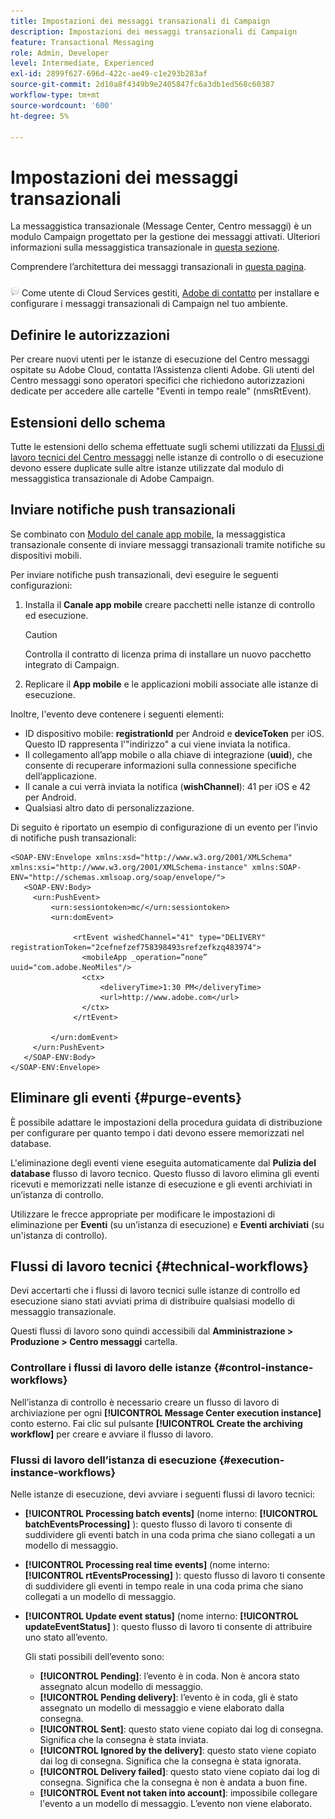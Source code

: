```yaml
---
title: Impostazioni dei messaggi transazionali di Campaign
description: Impostazioni dei messaggi transazionali di Campaign
feature: Transactional Messaging
role: Admin, Developer
level: Intermediate, Experienced
exl-id: 2899f627-696d-422c-ae49-c1e293b283af
source-git-commit: 2d10a8f4349b9e2405847fc6a3db1ed568c60387
workflow-type: tm+mt
source-wordcount: '600'
ht-degree: 5%

---
```


# Impostazioni dei messaggi transazionali

La messaggistica transazionale (Message Center, Centro messaggi) è un modulo Campaign progettato per la gestione dei messaggi attivati. Ulteriori informazioni sulla messaggistica transazionale in [questa sezione](../send/transactional.md).

Comprendere l’architettura dei messaggi transazionali in [questa pagina](../architecture/architecture.md#transac-msg-archi).

![](../assets/do-not-localize/speech.png) Come utente di Cloud Services gestiti, [Adobe di contatto](../start/campaign-faq.md#support) per installare e configurare i messaggi transazionali di Campaign nel tuo ambiente.

## Definire le autorizzazioni

Per creare nuovi utenti per le istanze di esecuzione del Centro messaggi ospitate su Adobe Cloud, contatta l’Assistenza clienti Adobe. Gli utenti del Centro messaggi sono operatori specifici che richiedono autorizzazioni dedicate per accedere alle cartelle &quot;Eventi in tempo reale&quot; (nmsRtEvent).

## Estensioni dello schema

Tutte le estensioni dello schema effettuate sugli schemi utilizzati da [Flussi di lavoro tecnici del Centro messaggi](#technical-workflows) nelle istanze di controllo o di esecuzione devono essere duplicate sulle altre istanze utilizzate dal modulo di messaggistica transazionale di Adobe Campaign.

## Inviare notifiche push transazionali

Se combinato con [Modulo del canale app mobile](../send/push.md), la messaggistica transazionale consente di inviare messaggi transazionali tramite notifiche su dispositivi mobili.

Per inviare notifiche push transazionali, devi eseguire le seguenti configurazioni:

1. Installa il **Canale app mobile** creare pacchetti nelle istanze di controllo ed esecuzione.

   >[!CAUTION]
   >
   >Controlla il contratto di licenza prima di installare un nuovo pacchetto integrato di Campaign.

1. Replicare il **App mobile** e le applicazioni mobili associate alle istanze di esecuzione.

Inoltre, l&#39;evento deve contenere i seguenti elementi:

* ID dispositivo mobile: **registrationId** per Android e **deviceToken** per iOS. Questo ID rappresenta l&#39;&quot;indirizzo&quot; a cui viene inviata la notifica.
* Il collegamento all’app mobile o alla chiave di integrazione (**uuid**), che consente di recuperare informazioni sulla connessione specifiche dell’applicazione.
* Il canale a cui verrà inviata la notifica (**wishChannel**): 41 per iOS e 42 per Android.
* Qualsiasi altro dato di personalizzazione.

Di seguito è riportato un esempio di configurazione di un evento per l’invio di notifiche push transazionali:

```
<SOAP-ENV:Envelope xmlns:xsd="http://www.w3.org/2001/XMLSchema" xmlns:xsi="http://www.w3.org/2001/XMLSchema-instance" xmlns:SOAP-ENV="http://schemas.xmlsoap.org/soap/envelope/">
   <SOAP-ENV:Body>
     <urn:PushEvent>
         <urn:sessiontoken>mc/</urn:sessiontoken>
         <urn:domEvent>

              <rtEvent wishedChannel="41" type="DELIVERY" registrationToken="2cefnefzef758398493srefzefkzq483974">
                <mobileApp _operation=”none” uuid="com.adobe.NeoMiles"/>
                <ctx>
                    <deliveryTime>1:30 PM</deliveryTime>
                    <url>http://www.adobe.com</url>
                </ctx>
              </rtEvent>

         </urn:domEvent>
     </urn:PushEvent>           
   </SOAP-ENV:Body>
</SOAP-ENV:Envelope>
```




## Eliminare gli eventi {#purge-events}

È possibile adattare le impostazioni della procedura guidata di distribuzione per configurare per quanto tempo i dati devono essere memorizzati nel database.

L&#39;eliminazione degli eventi viene eseguita automaticamente dal **Pulizia del database** flusso di lavoro tecnico. Questo flusso di lavoro elimina gli eventi ricevuti e memorizzati nelle istanze di esecuzione e gli eventi archiviati in un’istanza di controllo.

Utilizzare le frecce appropriate per modificare le impostazioni di eliminazione per **Eventi** (su un’istanza di esecuzione) e **Eventi archiviati** (su un&#39;istanza di controllo).


## Flussi di lavoro tecnici {#technical-workflows}

Devi accertarti che i flussi di lavoro tecnici sulle istanze di controllo ed esecuzione siano stati avviati prima di distribuire qualsiasi modello di messaggio transazionale.

Questi flussi di lavoro sono quindi accessibili dal **Amministrazione > Produzione > Centro messaggi** cartella.

### Controllare i flussi di lavoro delle istanze {#control-instance-workflows}

Nell’istanza di controllo è necessario creare un flusso di lavoro di archiviazione per ogni **[!UICONTROL Message Center execution instance]** conto esterno. Fai clic sul pulsante **[!UICONTROL Create the archiving workflow]** per creare e avviare il flusso di lavoro.

### Flussi di lavoro dell’istanza di esecuzione {#execution-instance-workflows}

Nelle istanze di esecuzione, devi avviare i seguenti flussi di lavoro tecnici:

* **[!UICONTROL Processing batch events]** (nome interno: **[!UICONTROL batchEventsProcessing]** ): questo flusso di lavoro ti consente di suddividere gli eventi batch in una coda prima che siano collegati a un modello di messaggio.
* **[!UICONTROL Processing real time events]** (nome interno: **[!UICONTROL rtEventsProcessing]** ): questo flusso di lavoro ti consente di suddividere gli eventi in tempo reale in una coda prima che siano collegati a un modello di messaggio.
* **[!UICONTROL Update event status]** (nome interno: **[!UICONTROL updateEventStatus]** ): questo flusso di lavoro ti consente di attribuire uno stato all’evento.

   Gli stati possibili dell’evento sono:

   * **[!UICONTROL Pending]**: l’evento è in coda. Non è ancora stato assegnato alcun modello di messaggio.
   * **[!UICONTROL Pending delivery]**: l’evento è in coda, gli è stato assegnato un modello di messaggio e viene elaborato dalla consegna.
   * **[!UICONTROL Sent]**: questo stato viene copiato dai log di consegna. Significa che la consegna è stata inviata.
   * **[!UICONTROL Ignored by the delivery]**: questo stato viene copiato dai log di consegna. Significa che la consegna è stata ignorata.
   * **[!UICONTROL Delivery failed]**: questo stato viene copiato dai log di consegna. Significa che la consegna è non è andata a buon fine.
   * **[!UICONTROL Event not taken into account]**: impossibile collegare l&#39;evento a un modello di messaggio. L’evento non viene elaborato.
